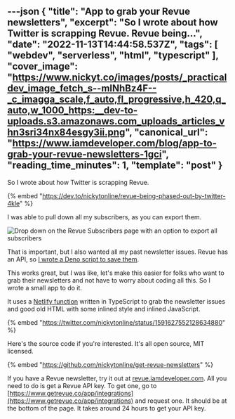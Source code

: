 ---json
{
  "title": "App to grab your Revue newsletters",
  "excerpt": "So I wrote about how Twitter is scrapping Revue.                                         Revue being...",
  "date": "2022-11-13T14:44:58.537Z",
  "tags": [
    "webdev",
    "serverless",
    "html",
    "typescript"
  ],
  "cover_image": "https://www.nickyt.co/images/posts/_practicaldev_image_fetch_s--mINhBz4F--_c_imagga_scale,f_auto,fl_progressive,h_420,q_auto,w_1000_https:__dev-to-uploads.s3.amazonaws.com_uploads_articles_vhn3sri34nx84esgy3ii.png",
  "canonical_url": "https://www.iamdeveloper.com/blog/app-to-grab-your-revue-newsletters-1gci",
  "reading_time_minutes": 1,
  "template": "post"
}
---

So I wrote about how Twitter is scrapping Revue.

{% embed "https://dev.to/nickytonline/revue-being-phased-out-by-twitter-4kle" %}

I was able to pull down all my subscribers, as you can export them.

![Drop down on the Revue Subscribers page with an option to export all subscribers](https://www.nickyt.co/images/posts/_uploads_articles_rmqf3723msiuv81ykoun.png)

That is important, but I also wanted all my past newsletter issues. Revue has an API, so [I wrote a Deno script to save them](https://gist.github.com/nickytonline/102bb45e625db6b9ae0157e293cfb0a3).

This works great, but I was like, let's make this easier for folks who want to grab their newsletters and not have to worry about coding all this. So I wrote a small app to do it.

It uses a [Netlify function](https://www.netlify.com/products/functions/) written in TypeScript to grab the newsletter issues and good old HTML with some inlined style and inlined JavaScript.

{% embed "https://twitter.com/nickytonline/status/1591627552128634880" %}

Here's the source code if you're interested. It's all open source, MIT licensed.

{% embed "https://github.com/nickytonline/get-revue-newsletters" %}

If you have a Revue newsletter, try it out at [revue.iamdeveloper.com](https://revue.iamdeveloper.com). All you need to do is get a Revue API key. To get one, go to [https://www.getrevue.co/app/integrations](https://www.getrevue.co/app/integrations) and request one. It should be at the bottom of the page. It takes around 24 hours to get your API key.
